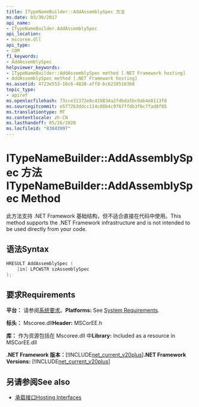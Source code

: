 ```yaml
---
title: ITypeNameBuilder::AddAssemblySpec 方法
ms.date: 03/30/2017
api_name:
- ITypeNameBuilder.AddAssemblySpec
api_location:
- mscoree.dll
api_type:
- COM
f1_keywords:
- AddAssemblySpec
helpviewer_keywords:
- ITypeNameBuilder::AddAssemblySpec method [.NET Framework hosting]
- AddAssemblySpec method [.NET Framework hosting]
ms.assetid: 4723e553-10c6-4828-aff8-bc62385163b8
topic_type:
- apiref
ms.openlocfilehash: 73cce31372e8c419834a2fdbda5bc0ab4e8113f0
ms.sourcegitcommit: e5772b3ddcc114c80b4c9767ffdb3f6c7fad8f05
ms.translationtype: MT
ms.contentlocale: zh-CN
ms.lasthandoff: 05/26/2020
ms.locfileid: "83842097"
---
```

# <a name="itypenamebuilderaddassemblyspec-method"></a><span data-ttu-id="bcf9b-102">ITypeNameBuilder::AddAssemblySpec 方法</span><span class="sxs-lookup"><span data-stu-id="bcf9b-102">ITypeNameBuilder::AddAssemblySpec Method</span></span>
<span data-ttu-id="bcf9b-103">此方法支持 .NET Framework 基础结构，但不适合直接在代码中使用。</span><span class="sxs-lookup"><span data-stu-id="bcf9b-103">This method supports the .NET Framework infrastructure and is not intended to be used directly from your code.</span></span>  
  
## <a name="syntax"></a><span data-ttu-id="bcf9b-104">语法</span><span class="sxs-lookup"><span data-stu-id="bcf9b-104">Syntax</span></span>  
  
```cpp  
HRESULT AddAssemblySpec (  
    [in] LPCWSTR szAssemblySpec  
);  
```  
  
## <a name="requirements"></a><span data-ttu-id="bcf9b-105">要求</span><span class="sxs-lookup"><span data-stu-id="bcf9b-105">Requirements</span></span>  
 <span data-ttu-id="bcf9b-106">**平台：** 请参阅[系统要求](../../get-started/system-requirements.md)。</span><span class="sxs-lookup"><span data-stu-id="bcf9b-106">**Platforms:** See [System Requirements](../../get-started/system-requirements.md).</span></span>  
  
 <span data-ttu-id="bcf9b-107">**标头：** Mscoree.dll</span><span class="sxs-lookup"><span data-stu-id="bcf9b-107">**Header:** MSCorEE.h</span></span>  
  
 <span data-ttu-id="bcf9b-108">**库：** 作为资源包括在 Mscoree.dll 中</span><span class="sxs-lookup"><span data-stu-id="bcf9b-108">**Library:** Included as a resource in MSCorEE.dll</span></span>  
  
 <span data-ttu-id="bcf9b-109">**.NET Framework 版本：**[!INCLUDE[net_current_v20plus](../../../../includes/net-current-v20plus-md.md)]</span><span class="sxs-lookup"><span data-stu-id="bcf9b-109">**.NET Framework Versions:** [!INCLUDE[net_current_v20plus](../../../../includes/net-current-v20plus-md.md)]</span></span>  
  
## <a name="see-also"></a><span data-ttu-id="bcf9b-110">另请参阅</span><span class="sxs-lookup"><span data-stu-id="bcf9b-110">See also</span></span>

- [<span data-ttu-id="bcf9b-111">承载接口</span><span class="sxs-lookup"><span data-stu-id="bcf9b-111">Hosting Interfaces</span></span>](hosting-interfaces.md)
